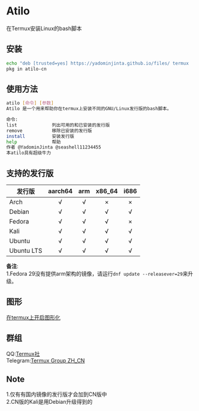 # Atilo
在Termux安装Linux的bash脚本

## 安装
``` bash
echo "deb [trusted=yes] https://yadominjinta.github.io/files/ termux    extras" >> $PREFIX/etc/apt/sources.list
pkg in atilo-cn
```

## 使用方法
``` bash
atilo [命令] [参数]
Atilo 是一个用来帮助你在termux上安装不同的GNU/Linux发行版的bash脚本。

命令:
list             列出可用的和已安装的发行版
remove           移除已安装的发行版
install          安装发行版
help             帮助
作者 @YadominJinta @seashell11234455
本atilo具有超级牛力
```

## 支持的发行版

| 发行版 | aarch64 | arm | x86_64 | i686 |
| ------------ | :-----: |:-: | :-----: | :--: |
|Arch          |√        |√   |×        |×     |
|Debian|√|√|√|√|
|Fedora|√|√|√|×|
|Kali|√|√|√|√|
|Ubuntu|√|√|√|√|
|Ubuntu LTS|√|√|√|√|



**备注**:    
1.Fedora 29没有提供arm架构的镜像，请运行`dnf update --releasever=29`来升级。  
## 图形
[在termux上开启图形化](https://yadominjinta.github.io/2018/07/30/GUI-on-termux.html)


## 群组
QQ:[Termux社](https://jq.qq.com/?_wv=1027&k=5jGvbsU)  
Telegram:[Termux Group ZH_CN](https://t.me/joinchat/EBPa7EI3VrfhsRu-6iJ1yw)

## Note
1.仅有有国内镜像的发行版才会加到CN版中  
2.CN版的Kali是用Debian升级得到的



